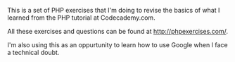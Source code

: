 This is a set of PHP exercises that I'm doing to revise the basics of what I learned from the PHP tutorial at Codecademy.com.

All these exercises and questions can be found at http://phpexercises.com/.

I'm also using this as an oppurtunity to learn how to use Google when I face a technical doubt.

 

